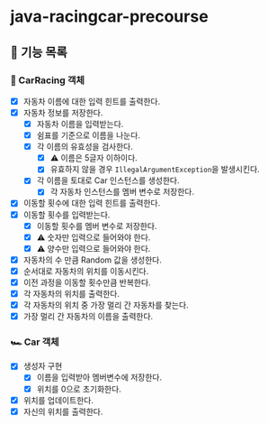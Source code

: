 # java-racingcar-precourse

## 🚀 기능 목록

### 🏁 CarRacing 객체

- [x] 자동차 이름에 대한 입력 힌트를 출력한다.
- [x] 자동차 정보를 저장한다.
  - [x] 자동차 이름을 입력받는다.
  - [x] 쉼표를 기준으로 이름을 나눈다.
  - [x] 각 이름의 유효성을 검사한다.
    - [x] ⚠️ 이름은 5글자 이하이다.
    - [x] 유효하지 않을 경우 `IllegalArgumentException`을 발생시킨다.
  - [x] 각 이름을 토대로 Car 인스턴스를 생성한다.
    - [x] 각 자동차 인스턴스를 멤버 변수로 저장한다.
- [x] 이동할 횟수에 대한 입력 힌트를 출력한다.
- [x] 이동할 횟수를 입력받는다.
  - [x] 이동할 횟수를 멤버 변수로 저장한다.
  - [x] ⚠️ 숫자만 입력으로 들어와야 한다.
  - [x] ⚠️ 양수만 입력으로 들어와야 한다.
- [x] 자동차의 수 만큼 Random 값을 생성한다.
- [x] 순서대로 자동차의 위치를 이동시킨다.
- [x] 이전 과정을 이동할 횟수만큼 반복한다.
- [x] 각 자동차의 위치를 출력한다.
- [x] 각 자동차의 위치 중 가장 멀리 간 자동차를 찾는다.
- [x] 가장 멀리 간 자동차의 이름을 출력한다.

### 🏎️ Car 객체

- [x] 생성자 구현
  - [x] 이름을 입력받아 멤버변수에 저장한다.
  - [x] 위치를 0으로 초기화한다.
- [x] 위치를 업데이트한다.
- [x] 자신의 위치를 출력한다.
